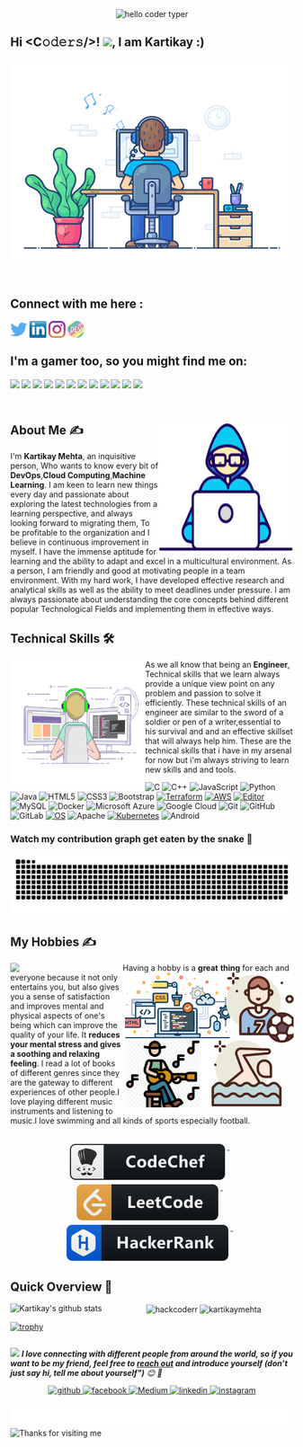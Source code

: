 
<div align="center">
<img src="https://camo.githubusercontent.com/b40aa6e0a49e00065a11b3773f9f4d7098be2fed4da538a0a32abb74992a7869/68747470733a2f2f726973686176616e616e642e6769746875622e696f2f7374617469632f696d616765732f6772656574696e67732e676966" alt="hello coder typer" width="720" height="360" />
</div>



## Hi <C𝚘𝚍𝚎𝚛𝚜/>! <img src="https://github.com/TheDudeThatCode/TheDudeThatCode/blob/master/Assets/Hi.gif" width="29px">, I am Kartikay :)

<!--Header-->
  <div align="centre">
 <img width="720" height="360" align='centre' src="https://github.com/KartikayMehta/KartikayMehta/blob/main/images/dev-working_rounded.gif">
  </div>
  
  <p>&nbsp;</p>
  <!--social media icon-->
<div>
 
## Connect with me here :
<p align="left">
<a href="http://twitter.com/kart12mehta" target="blank"><img align="center" src="https://github.com/KartikayMehta/KartikayMehta/blob/main/images/twitter%20(2).png" alt="" height="30" /></a>
<a href="http://linkedin.com/in/kartikaymehta" target="blank"><img align="center" src="https://github.com/KartikayMehta/KartikayMehta/blob/main/images/transparent-Linkedin-logo-icon.png" alt="" height="30" /></a>
<a href="http://instagram.com/kartikaymehta" target="blank"><img align="center" src="https://github.com/KartikayMehta/KartikayMehta/blob/main/images/instagram.png" alt="" height="30" /></a>
<a href="https://dev.to/kartikaymehta" target="blank"><img align="center" src="https://github.com/KartikayMehta/KartikayMehta/blob/main/images/devto.png" alt="" height="30" /></a>
 </p>

## I'm a gamer too, so you might find me on:
<p align="left">
<a href="" target="blank"><img align="center" src="https://github.com/mishmanners/MishManners/blob/master/Game%20Icons/discord.png" height="30" /></a>
<a href=" " target="blank"><img align="center" src="https://github.com/mishmanners/MishManners/blob/master/Game%20Icons/ESO.png" height="30" /></a> 
<a href=" " target="blank"><img align="center" src="https://github.com/mishmanners/MishManners/blob/master/Game%20Icons/Epic.png" height="30" /></a> 
<a href=" " target="blank"><img align="center" src="https://github.com/mishmanners/MishManners/blob/master/Game%20Icons/LoL.png" height="30" /></a>
<a href=" " target="blank"><img align="center" src="https://github.com/mishmanners/MishManners/blob/master/Game%20Icons/Battlenet.png" height="30" /></a>
<a href=" " target="blank"><img align="center" src="https://github.com/mishmanners/MishManners/blob/master/Game%20Icons/Xbox.png" height="30" /></a> 
<a href=" " target="blank"><img align="center" src="https://github.com/mishmanners/MishManners/blob/master/Game%20Icons/PS.png" height="30" /></a> 
<a href="" target="blank"><img align="center" src="https://github.com/mishmanners/MishManners/blob/master/Game%20Icons/PoGo.png" height="30" /></a> 
<a href="" target="blank"><img align="center" src="https://github.com/mishmanners/MishManners/blob/master/Game%20Icons/Shadowverse.png" height="30" /></a> 
<a href="" target="blank"><img align="center" src="https://github.com/mishmanners/MishManners/blob/master/Game%20Icons/Steam.png" height="30" /></a>
<a href="" target="blank"><img align="center" src="https://github.com/mishmanners/MishManners/blob/master/Game%20Icons/Switch.png" height="30" /></a>
<a href="" target="blank"><img align="center" src="https://github.com/mishmanners/MishManners/blob/master/Game%20Icons/arena.png" height="30" /></a>
 </p> 


</div>  

</br>


<!--About Me-->
<div>
 <p>
  <img width="240" height="230" align='right' src="https://github.com/KartikayMehta/KartikayMehta/blob/main/images/Developer.gif">  
</p>
  


## About Me ✍
 
 I'm <b> Kartikay Mehta</b>, an inquisitive person, Who wants to know every bit of **DevOps**,**Cloud Computing**,**Machine Learning**. I am keen to learn new things every day and passionate about exploring the latest technologies from a learning perspective, and always looking forward to migrating them, To be profitable to the organization and I believe in continuous improvement in myself. I have the immense aptitude for learning and the ability to adapt and excel in a multicultural environment. As a person, I am friendly and good at motivating people in a team environment. With my hard work, I have developed effective research and analytical skills as well as the ability to meet deadlines under pressure. I am always passionate about understanding the core concepts behind different popular Technological Fields and implementing them in effective ways. 


</div>

<!--technical skills-->

## Technical Skills 🛠 

<img align='left' src='https://github.com/KartikayMehta/KartikayMehta/blob/main/images/68747470733a2f2f6d656469612e67697068792e636f6d2f6d656469612f53576f536b4e36447854737a71494b4571762f67697068792e676966.gif' width="240" height="230" >

As we all know that being an <b>Engineer</b>, Technical skills that we learn always provide a unique view point on any problem and passion to solve it efficiently. These  technical skills of an engineer are similar to the sword of a soldier or pen of a writer,essential to his survival and and an effective skillset that will always help him.
These are the technical skills that i have in my arsenal for now but i'm always striving to learn new skills and and tools.

![C](https://img.shields.io/badge/-C-000?&logo=C)
![C++](https://img.shields.io/badge/-C++-00599C?style=flat-square&logo=c)
![JavaScript](https://img.shields.io/badge/-JavaScript-black?style=flat-square&logo=javascript)
![Python](https://img.shields.io/badge/-Python-black?style=flat-square&logo=Python)
![Java](https://img.shields.io/badge/-java-E34A86?style=flat-square&logo=java)
![HTML5](https://img.shields.io/badge/-HTML5-E34F26?style=flat-square&logo=html5&logoColor=white)
![CSS3](https://img.shields.io/badge/-CSS3-1572B6?style=flat-square&logo=css3)
![Bootstrap](https://img.shields.io/badge/-Bootstrap-563D7C?style=flat-square&logo=bootstrap)
[![Terraform](https://img.shields.io/badge/Learning-Terraform-623ce4?style=flat-square&logo=terraform&logoColor=white)](https://www.terraform.io/)
[![AWS](https://img.shields.io/badge/Learning-AWS-FF9900?style=flat-square&logo=amazon-aws&logoColor=white)](https://github.com/br3ndonland/awsdev)
[![Editor](https://img.shields.io/badge/Editor-VSCode-blue?style=flat-square&logo=visual-studio-code&logoColor=white)](https://code.visualstudio.com/)
![MySQL](https://img.shields.io/badge/-MySQL-black?style=flat-square&logo=mysql)
![Docker](https://img.shields.io/badge/-Docker-black?style=flat-square&logo=docker)
![Microsoft Azure](https://img.shields.io/badge/Microsoft%20Azure-232F7E?style=flat-square&logo=microsoft-azure)
![Google Cloud](https://img.shields.io/badge/Google%20Cloud-black?style=flat-square&logo=google-cloud)
![Git](https://img.shields.io/badge/-Git-black?style=flat-square&logo=git)
![GitHub](https://img.shields.io/badge/-GitHub-181717?style=flat-square&logo=github)
![GitLab](https://img.shields.io/badge/-GitLab-FCA121?style=flat-square&logo=gitlab)
[![OS](https://img.shields.io/badge/OS-Linux-informational?style=flat-square&logo=linux&logoColor=white)](https://en.wikipedia.org/wiki/Linux)
![Apache](https://img.shields.io/badge/-Apache-D22128?style=flat-square&logo=Apache&logoColor=white)
[![Kubernetes](https://img.shields.io/badge/-Kubernetes-326CE5?style=flat-square&logo=Kubernetes&logoColor=ffffff)](https://kubernetes.io/)
![Android](https://img.shields.io/badge/-Android-black?logo=android&style=social)&nbsp;&nbsp;


### Watch my contribution graph get eaten by the snake 🐍

<!-- platane/snk works, it just puts it on a new branch -->
![kartikaymehta snake gif](https://github.com/KartikayMehta/KartikayMehta/blob/output/github-contribution-grid-snake.svg)


 <!--My Hobbies-->
 
 

## My Hobbies ✍

<img align='left' src='https://media.giphy.com/media/M9gbBd9nbDrOTu1Mqx/giphy.gif' width='200"'>
 
Having a hobby is a <b>great</b> <img align='right' src='https://github.com/KartikayMehta/KartikayMehta/blob/main/images/Untitled%20design.png' width='300"'><b>thing</b> for each and everyone because it not only entertains you,
but also gives you a sense of satisfaction and improves mental and physical aspects of one's being which can improve the quality of your life. It <b>reduces your mental stress and gives a soothing and relaxing feeling</b>. I read a lot of  books of different genres since they are the gateway to different experiences of other people.I love playing different music instruments and listening to music.I love swimming and all kinds of sports especially football.  
##
<p align="center">
  <a href="https://www.codechef.com/users/zulanhexenbane">
    <img src="https://raw.githubusercontent.com/AbhishekMaira10/AbhishekMaira10/master/Resources/svg/codechef.svg" alt="codechef" style="vertical-align:top; margin:4px">
  </a>&nbsp;&nbsp;&nbsp;
  
  <a href="https://leetcode.com/zulanhexenbane">
    <img src="https://raw.githubusercontent.com/AbhishekMaira10/AbhishekMaira10/master/Resources/svg/leetcode.svg" alt="leetcode" style="vertical-align:top; margin:4px">
  </a>&nbsp;&nbsp;&nbsp;

  <a href="https://www.hackerrank.com/kart12mehta">
    <img src="https://raw.githubusercontent.com/AbhishekMaira10/AbhishekMaira10/master/Resources/svg/hackerrank.svg" alt="hackerrank" style="vertical-align:top; margin:4px">
  </a>&nbsp;&nbsp;&nbsp;
  
  
</p>

##





<!--Github Progess bar-->

## Quick Overview 📝

<img align="left" width="48%" src="https://github-readme-stats.anuraghazra1.vercel.app/api?username=KartikayMehta&show_icons=true&include_all_commits=true&theme=algolia" alt="Kartikay's github stats" />
</p>
<img align="center" width="48%" src="https://github-readme-streak-stats.herokuapp.com/?user=KartikayMehta&theme=algolia" alt="hackcoderr"/>
 <img align="center"  width="40%" src="https://github-readme-stats.anuraghazra1.vercel.app/api/top-langs/?username=KartikayMehta&layout=compact&theme=algolia" alt="kartikaymehta" />
 
 <p align="center"> 
  
  [![trophy](https://github-profile-trophy.vercel.app/?username=KartikayMehta&theme=monokai)](https://github.com/ryo-ma/github-profile-trophy)

</p>
<!--footer-->

##
<img src="https://media.giphy.com/media/LnQjpWaON8nhr21vNW/giphy.gif" width="60"> <em><b>I love connecting with different people from around the world, so if you want to be my friend, feel free to [reach out](https://wa.me/+919084369325) and introduce yourself (don’t just say hi, tell me about yourself")</b> 😊 💜</em>


<div align="center">
<a href="https://github.com/KartikayMehta" target="_blank">
<img src=https://img.shields.io/badge/github-%2324292e.svg?&style=for-the-badge&logo=github&logoColor=white alt=github style="margin-bottom: 5px;" />
</a>
<a href="https://www.facebook.com/profile.php?id=100002652412123" target="_blank">
<img src=https://img.shields.io/badge/facebook-%232E87FB.svg?&style=for-the-badge&logo=facebook&logoColor=white alt=facebook style="margin-bottom: 5px;" />
</a>
<a href="https://medium.com/@kart12mehta" target="_blank"><img alt="Medium" src="https://img.shields.io/badge/medium-%2312100E.svg?&style=for-the-badge&logo=medium&logoColor=white" />
</a>
<a href="https://linkedin.com/in/kartikaymehta" target="_blank">
<img src=https://img.shields.io/badge/linkedin-%231E77B5.svg?&style=for-the-badge&logo=linkedin&logoColor=white alt=linkedin style="margin-bottom: 5px;" />
</a>
<a href="https://instagram.com/kartikaymehta" target="_blank">
<img src=https://img.shields.io/badge/instagram-%23000000.svg?&style=for-the-badge&logo=instagram&logoColor=white alt=instagram style="margin-bottom: 5px;" />
</a>  



</div>  
  

<br/>  


<img  alt="dark mide" src="https://github.com/KartikayMehta/KartikayMehta/blob/main/images/this_page_is.gif" />

   

<img height="120" alt="Thanks for visiting me" width="100%" src="https://raw.githubusercontent.com/BrunnerLivio/brunnerlivio/master/images/marquee.svg" />







